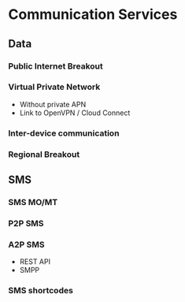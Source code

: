 # Communication Services

## Data

### Public Internet Breakout

### Virtual Private Network

- Without private APN
- Link to OpenVPN / Cloud Connect

### Inter-device communication

### Regional Breakout

## SMS

### SMS MO/MT

### P2P SMS

### A2P SMS

- REST API
- SMPP

### SMS shortcodes
